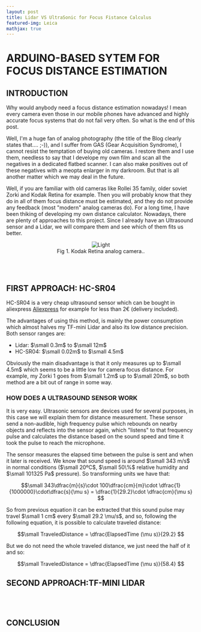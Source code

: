 ```yaml
---
layout: post
title: Lidar VS UltraSonic for Focus Fistance Calculus
featured-img: Leica
mathjax: true
---
```


# ARDUINO-BASED SYTEM FOR FOCUS DISTANCE ESTIMATION

## INTRODUCTION 
<p align="justify">
</p>
Why would anybody need a focus distance estimation nowadays! I mean every camera even those in our mobile phones have advanced and highly accurate focus systems that do not fail very often. So what is the end of this post.

Well, I'm a huge fan of analog photography (the title of the Blog clearly states that.... ;-)), and I suffer from GAS (Gear Acquisition Syndrome), I cannot resist the temptation of buying old cameras. I restore them and I use them, needless to say that I develope my own film and scan all the negatives in a dedicated flatbed scanner. I can also make positives out of these negatives with a meopta enlarger in my darkroom. But that is all  another matter which we may deal in the future.

Well, if you are familiar with old cameras like Rollei 35 family, older soviet Zorki and Kodak Retina for example. Then you will probably know that they do in all of them focus distance must be estimated, and they do not provide any feedback (most "modern" analog cameras do). For a long time, I have been thiking of developing my own distance calculator. Nowadays, there are plenty of approaches to this project. Since I already have an Ultrasound sensor and a Lidar, we will compare them and see which of them fits us better.

<figure>
    <div align = "center"><img src="https://images.unsplash.com/photo-1551818014-8279462338b2?ixlib=rb-1.2.1&auto=format&fit=crop&w=1950&q=80" alt="Light" class="center">
    <figcaption>Fig 1. Kodak Retina analog camera..</figcaption>
    </div>
</figure>
<br/><br/>

## FIRST APPROACH: HC-SR04

HC-SR04 is a very cheap ultrasound sensor which can be bought in aliexpress <a href="https://es.aliexpress.com/item/32786781050.html?spm=a2g0o.productlist.0.0.db967825N5UgqK&algo_pvid=0de1859e-b11c-4018-902f-3458f6876546&algo_expid=0de1859e-b11c-4018-902f-3458f6876546-0&btsid=c006fa8d-54e8-4ec0-89c4-fb8e8c9f8a92&ws_ab_test=searchweb0_0,searchweb201602_10,searchweb201603_52">Aliexpress</a> for example for less than 2€ (delivery included).

The advantages of using this method, is mainly the power consumption which almost halves my TF-mini Lidar and also its low distance precision. Both sensor ranges are:

* Lidar: $\small 0.3m$ to $\small 12m$
* HC-SR04: $\small 0.02m$ to $\small 4.5m$

Obviously the main disadvantage is that it only measures up to $\small 4.5m$ which seems to be a little low for camera focus distance. For example, my Zorki 1 goes from $\small 1.2m$ up to $\small 20m$, so both method are a bit out of range in some way.

### HOW DOES A ULTRASOUND SENSOR WORK

It is very easy. Ultrasonic sensors are devices used for several purposes, in this case we will explain them for distance measurement. These sensor send a non-audible, high frequency pulse which rebounds on nearby objects and reflects into the sensor again, which "listens" to that frequency pulse and calculates the distance based on the sound speed and time it took the pulse to reach the microphone.

The sensor measures the elapsed time between the pulse is sent and when it later is received. We know that sound speed is around $\small 343 m/s$ in normal conditions ($\small 20ºC$, $\small 50\%$ relative humidity and $\small 101325 Pa$ pressure). So transforming units we have that:

$$\small
343\dfrac{m}{s}\cdot 100\dfrac{cm}{m}\cdot \dfrac{1}{1000000}\cdot\dfrac{s}{\mu s} = \dfrac{1}{29.2}\cdot \dfrac{cm}{\mu s}
$$

So from previous equation it can be extracted that this sound pulse may travel $\small 1 cm$ every $\small 29.2 \mu/s$, and so, following the following equation, it is possible to calculate traveled distance:

$$\small 
TraveledDistance = \dfrac{ElapsedTime (\mu s)}{29.2}
$$

But we do not need the whole traveled distance, we just need the half of it and so:

$$\small
TraveledDistance = \dfrac{ElapsedTime (\mu s)}{58.4}
$$


## SECOND APPROACH:TF-MINI LIDAR
<p align="justify">
</p>
<br/><br/>

## CONCLUSION
<p align="justify">
</p>
<br/><br/>

